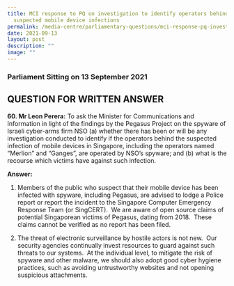 ```yaml
---
title: MCI response to PQ on investigation to identify operators behind
  suspected mobile device infections
permalink: /media-centre/parliamentary-questions/mci-response-pq-investigation-operators-mobiledeviceinfections/
date: 2021-09-13
layout: post
description: ""
image: ""
---
```

### Parliament Sitting on 13 September 2021

QUESTION FOR WRITTEN ANSWER
---------------------------

  
**60\. Mr Leon Perera:** To ask the Minister for Communications and Information in light of the findings by the Pegasus Project on the spyware of Israeli cyber-arms firm NSO (a) whether there has been or will be any investigation conducted to identify if the operators behind the suspected infection of mobile devices in Singapore, including the operators named “Merlion” and “Ganges”, are operated by NSO’s spyware; and (b) what is the recourse which victims have against such infection.  
  
**Answer:**

1. Members of the public who suspect that their mobile device has been infected with spyware, including Pegasus, are advised to lodge a Police report or report the incident to the Singapore Computer Emergency Response Team (or SingCERT).  We are aware of open source claims of potential Singaporean victims of Pegasus, dating from 2018.  These claims cannot be verified as no report has been filed.  
  
2. The threat of electronic surveillance by hostile actors is not new.  Our security agencies continually invest resources to guard against such threats to our systems.  At the individual level, to mitigate the risk of spyware and other malware, we should also adopt good cyber hygiene practices, such as avoiding untrustworthy websites and not opening suspicious attachments.
